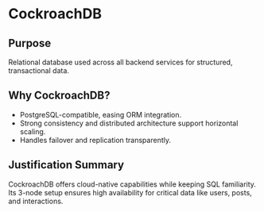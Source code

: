 # CockroachDB

## Purpose
Relational database used across all backend services for structured, transactional data.

## Why CockroachDB?
- PostgreSQL-compatible, easing ORM integration.
- Strong consistency and distributed architecture support horizontal scaling.
- Handles failover and replication transparently.

## Justification Summary
CockroachDB offers cloud-native capabilities while keeping SQL familiarity. Its 3-node setup ensures high availability for critical data like users, posts, and interactions.
